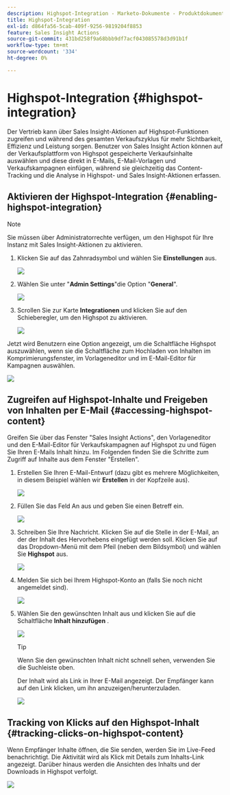 ```yaml
---
description: Highspot-Integration - Marketo-Dokumente - Produktdokumentation
title: Highspot-Integration
exl-id: d864fa56-5cab-409f-9256-9819204f8853
feature: Sales Insight Actions
source-git-commit: 431bd258f9a68bbb9df7acf043085578d3d91b1f
workflow-type: tm+mt
source-wordcount: '334'
ht-degree: 0%

---
```


# Highspot-Integration {#highspot-integration}

Der Vertrieb kann über Sales Insight-Aktionen auf Highspot-Funktionen zugreifen und während des gesamten Verkaufszyklus für mehr Sichtbarkeit, Effizienz und Leistung sorgen. Benutzer von Sales Insight Action können auf der Verkaufsplattform von Highspot gespeicherte Verkaufsinhalte auswählen und diese direkt in E-Mails, E-Mail-Vorlagen und Verkaufskampagnen einfügen, während sie gleichzeitig das Content-Tracking und die Analyse in Highspot- und Sales Insight-Aktionen erfassen.

## Aktivieren der Highspot-Integration {#enabling-highspot-integration}

>[!NOTE]
>
>Sie müssen über Administratorrechte verfügen, um den Highspot für Ihre Instanz mit Sales Insight-Aktionen zu aktivieren.

1. Klicken Sie auf das Zahnradsymbol und wählen Sie **Einstellungen** aus.

   ![](assets/highspot-integration-1.png)

1. Wählen Sie unter &quot;**Admin Settings**&quot;die Option &quot;**General**&quot;.

   ![](assets/highspot-integration-2.png)

1. Scrollen Sie zur Karte **Integrationen** und klicken Sie auf den Schieberegler, um den Highspot zu aktivieren.

   ![](assets/highspot-integration-3.png)

Jetzt wird Benutzern eine Option angezeigt, um die Schaltfläche Highspot auszuwählen, wenn sie die Schaltfläche zum Hochladen von Inhalten im Komprimierungsfenster, im Vorlageneditor und im E-Mail-Editor für Kampagnen auswählen.

![](assets/highspot-integration-4.png)

## Zugreifen auf Highspot-Inhalte und Freigeben von Inhalten per E-Mail {#accessing-highspot-content}

Greifen Sie über das Fenster &quot;Sales Insight Actions&quot;, den Vorlageneditor und den E-Mail-Editor für Verkaufskampagnen auf Highspot zu und fügen Sie Ihren E-Mails Inhalt hinzu. Im Folgenden finden Sie die Schritte zum Zugriff auf Inhalte aus dem Fenster &quot;Erstellen&quot;.

1. Erstellen Sie Ihren E-Mail-Entwurf (dazu gibt es mehrere Möglichkeiten, in diesem Beispiel wählen wir **Erstellen** in der Kopfzeile aus).

   ![](assets/highspot-integration-5.png)

1. Füllen Sie das Feld An aus und geben Sie einen Betreff ein.

   ![](assets/highspot-integration-6.png)

1. Schreiben Sie Ihre Nachricht. Klicken Sie auf die Stelle in der E-Mail, an der der Inhalt des Hervorhebens eingefügt werden soll. Klicken Sie auf das Dropdown-Menü mit dem Pfeil (neben dem Bildsymbol) und wählen Sie **Highspot** aus.

   ![](assets/highspot-integration-7.png)

1. Melden Sie sich bei Ihrem Highspot-Konto an (falls Sie noch nicht angemeldet sind).

   ![](assets/highspot-integration-8.png)

1. Wählen Sie den gewünschten Inhalt aus und klicken Sie auf die Schaltfläche **Inhalt hinzufügen** .

   ![](assets/highspot-integration-9.png)

   >[!TIP]
   >
   >Wenn Sie den gewünschten Inhalt nicht schnell sehen, verwenden Sie die Suchleiste oben.

   Der Inhalt wird als Link in Ihrer E-Mail angezeigt. Der Empfänger kann auf den Link klicken, um ihn anzuzeigen/herunterzuladen.

   ![](assets/highspot-integration-10.png)

## Tracking von Klicks auf den Highspot-Inhalt {#tracking-clicks-on-highspot-content}

Wenn Empfänger Inhalte öffnen, die Sie senden, werden Sie im Live-Feed benachrichtigt. Die Aktivität wird als Klick mit Details zum Inhalts-Link angezeigt. Darüber hinaus werden die Ansichten des Inhalts und der Downloads in Highspot verfolgt.

![](assets/highspot-integration-11.png)
